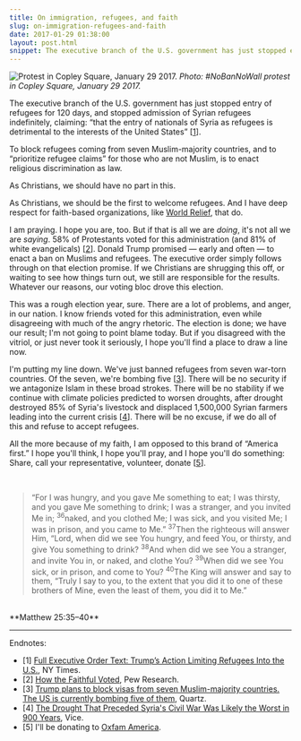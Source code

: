```yaml
---
title: On immigration, refugees, and faith
slug: on-immigration-refugees-and-faith
date: 2017-01-29 01:38:00
layout: post.html
snippet: The executive branch of the U.S. government has just stopped entry of refugees for 120 days, and stopped admission of Syrian refugees…
---
```


![Protest in Copley Square, January 29 2017.](/assets/images/2017/01/IMG_4913.JPG)
*Photo: #NoBanNoWall protest in Copley Square, January 29 2017.*

The executive branch of the U.S. government has just stopped entry of refugees for 120 days, and stopped admission of Syrian refugees indefinitely, claiming: “that the entry of nationals of Syria as refugees is detrimental to the interests of the United States” [<a href="#citations">1</a>].

To block refugees coming from seven Muslim-majority countries, and to “prioritize refugee claims” for those who are not Muslim, is to enact religious discrimination as law.

As Christians, we should have no part in this.

As Christians, we should be the first to welcome refugees. And I have deep respect for faith-based organizations, like [World Relief](https://www.worldrelief.org/), that do.

I am praying. I hope you are, too. But if that is all we are _doing_, it's not all we are _saying_. 58% of Protestants voted for this administration (and 81% of white evangelicals) [<a href="#citations">2</a>]. Donald Trump promised — early and often — to enact a ban on Muslims and refugees. The executive order simply follows through on that election promise. If we Christians are shrugging this off, or waiting to see how things turn out, we still are responsible for the results. Whatever our reasons, our voting bloc drove this election.

This was a rough election year, sure. There are a lot of problems, and anger, in our nation. I know friends voted for this administration, even while disagreeing with much of the angry rhetoric. The election is done; we have our result; I'm not going to point blame today. But if you disagreed with the vitriol, or just never took it seriously, I hope you'll find a place to draw a line now.

I'm putting my line down. We've just banned refugees from seven war-torn countries. Of the seven, we're bombing five [<a href="#citations">3</a>]. There will be no security if we antagonize Islam in these broad strokes. There will be no stability if we continue with climate policies predicted to worsen droughts, after drought destroyed 85% of Syria's livestock and displaced 1,500,000 Syrian farmers leading into the current crisis [<a href="#citations">4</a>]. There will be no excuse, if we do all of this and refuse to accept refugees.

All the more because of my faith, I am opposed to this brand of “America first.” I hope you'll think, I hope you'll pray, and I hope you'll do something: Share, call your representative, volunteer, donate [<a href="#citations">5</a>].

<br/>

> “For I was hungry, and you gave Me something to eat; I was thirsty, and you gave Me something to drink; I was a stranger, and you invited Me in; <sup>36</sup>naked, and you clothed Me; I was sick, and you visited Me; I was in prison, and you came to Me.” <sup>37</sup>Then the righteous will answer Him, “Lord, when did we see You hungry, and feed You, or thirsty, and give You something to drink? <sup>38</sup>And when did we see You a stranger, and invite You in, or naked, and clothe You? <sup>39</sup>When did we see You sick, or in prison, and come to You? <sup>40</sup>The King will answer and say to them, “Truly I say to you, to the extent that you did it to one of these brothers of Mine, even the least of them, you did it to Me.”
<br/>
**Matthew 25:35–40**

***

<span id="citations">Endnotes</span>:

- [1] [Full Executive Order Text: Trump’s Action Limiting Refugees Into the U.S.](https://www.nytimes.com/2017/01/27/us/politics/refugee-muslim-executive-order-trump.html), NY Times.
- [2] [How the Faithful Voted](http://www.pewresearch.org/fact-tank/2016/11/09/how-the-faithful-voted-a-preliminary-2016-analysis/), Pew Research.
- [3] [Trump plans to block visas from seven Muslim-majority countries. The US is currently bombing five of them](https://qz.com/895516/which-countries-is-the-us-currently-bombing/), Quartz.
- [4] [The Drought That Preceded Syria's Civil War Was Likely the Worst in 900 Years](https://news.vice.com/article/the-drought-that-preceded-syrias-civil-war-was-likely-the-worst-in-900-years), Vice.
- [5] I'll be donating to [Oxfam America](https://www.oxfamamerica.org/).

